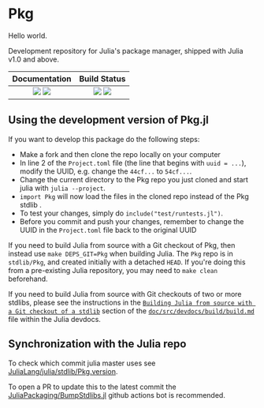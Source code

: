 # Pkg

Hello world.

Development repository for Julia's package manager,
shipped with Julia v1.0 and above.

| **Documentation**                                                 | **Build Status**                                                                                |
|:-----------------------------------------------------------------:|:-----------------------------------------------------------------------------------------------:|
| [![][docs-v1-img]][docs-v1-url] [![][docs-dev-img]][docs-dev-url] | [![][ci-img]][ci-url] [![][codecov-img]][codecov-url] |

## Using the development version of Pkg.jl

If you want to develop this package do the following steps:
- Make a fork and then clone the repo locally on your computer
- In line 2 of the `Project.toml` file (the line that begins with `uuid = ...`), modify the UUID, e.g. change the `44cf...` to `54cf...`.
- Change the current directory to the Pkg repo you just cloned and start julia with `julia --project`.
- `import Pkg` will now load the files in the cloned repo instead of the Pkg stdlib .
- To test your changes, simply do `include("test/runtests.jl")`.
- Before you commit and push your changes, remember to change the UUID in the `Project.toml` file back to the original UUID

If you need to build Julia from source with a Git checkout of Pkg, then instead use `make DEPS_GIT=Pkg` when building Julia. The `Pkg` repo is in `stdlib/Pkg`, and created initially with a detached `HEAD`. If you're doing this from a pre-existing Julia repository, you may need to `make clean` beforehand.

If you need to build Julia from source with Git checkouts of two or more stdlibs, please see the instructions in the [`Building Julia from source with a Git checkout of a stdlib`](https://github.com/JuliaLang/julia/blob/master/doc/src/devdocs/build/build.md#building-julia-from-source-with-a-git-checkout-of-a-stdlib) section of the [`doc/src/devdocs/build/build.md`](https://github.com/JuliaLang/julia/blob/master/doc/src/devdocs/build/build.md) file within the Julia devdocs.

## Synchronization with the Julia repo

To check which commit julia master uses see [JuliaLang/julia/stdlib/Pkg.version](https://github.com/JuliaLang/julia/blob/master/stdlib/Pkg.version).

To open a PR to update this to the latest commit the [JuliaPackaging/BumpStdlibs.jl](https://github.com/JuliaPackaging/BumpStdlibs.jl) github actions bot is recommended.

[docs-dev-img]: https://img.shields.io/badge/docs-dev-blue.svg
[docs-dev-url]: https://pkgdocs.julialang.org/dev/

[docs-v1-img]: https://img.shields.io/badge/docs-v1-blue.svg
[docs-v1-url]: https://pkgdocs.julialang.org/v1/

[ci-img]: https://github.com/JuliaLang/Pkg.jl/workflows/Run%20tests/badge.svg?branch=master
[ci-url]: https://github.com/JuliaLang/Pkg.jl/actions?query=workflow%3A%22Run+tests%22

[codecov-img]: https://codecov.io/gh/JuliaLang/Pkg.jl/branch/master/graph/badge.svg
[codecov-url]: https://codecov.io/gh/JuliaLang/Pkg.jl
